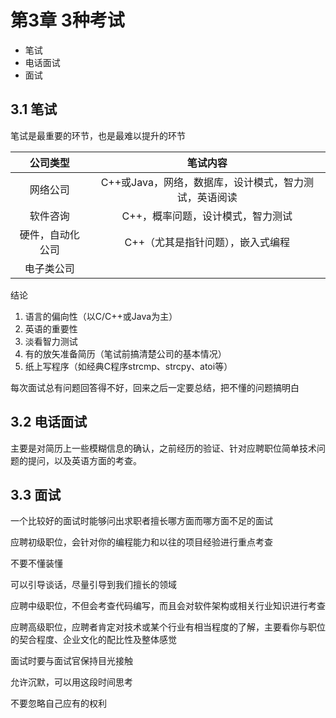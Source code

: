# 第3章 3种考试

- 笔试
- 电话面试
- 面试

## 3.1 笔试

笔试是最重要的环节，也是最难以提升的环节

|公司类型|笔试内容|
|:-:|:-:|
|网络公司|C++或Java，网络，数据库，设计模式，智力测试，英语阅读|
|软件咨询|C++，概率问题，设计模式，智力测试|
|硬件，自动化公司|C++（尤其是指针问题），嵌入式编程|
|电子类公司||

结论

1. 语言的偏向性（以C/C++或Java为主）
2. 英语的重要性
3. 淡看智力测试
4. 有的放矢准备简历（笔试前搞清楚公司的基本情况）
5. 纸上写程序（如经典C程序strcmp、strcpy、atoi等）

每次面试总有问题回答得不好，回来之后一定要总结，把不懂的问题搞明白

## 3.2 电话面试

主要是对简历上一些模糊信息的确认，之前经历的验证、针对应聘职位简单技术问题的提问，以及英语方面的考查。

## 3.3 面试

一个比较好的面试时能够问出求职者擅长哪方面而哪方面不足的面试

应聘初级职位，会针对你的编程能力和以往的项目经验进行重点考查

不要不懂装懂

可以引导谈话，尽量引导到我们擅长的领域

应聘中级职位，不但会考查代码编写，而且会对软件架构或相关行业知识进行考查

应聘高级职位，应聘者肯定对技术或某个行业有相当程度的了解，主要看你与职位的契合程度、企业文化的配比性及整体感觉

面试时要与面试官保持目光接触

允许沉默，可以用这段时间思考

不要忽略自己应有的权利
